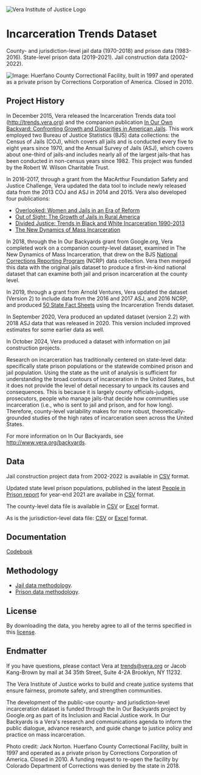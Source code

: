 ![Vera Institute of Justice Logo](https://github.com/vera-institute/incarceration_trends/blob/main/img/vera-logo.png?raw=true)

# Incarceration Trends Dataset
County- and jurisdiction-level jail data (1970-2018) and prison data (1983-2016). State-level prison data (2019-2021). Jail construction data (2002-2022).

![Image: Huerfano County Correctional Facility, built in 1997 and operated as a private prison by Corrections Corporation of America. Closed in 2010.](https://github.com/vera-institute/incarceration_trends/blob/main/img/iob-cfp-banner.jpg?raw=true)

## Project History
In December 2015, Vera released the Incarceration Trends data tool (http://trends.vera.org) and the companion publication [In Our Own Backyard: Confronting Growth and Disparities in American Jails](https://www.vera.org/publications/in-our-own-backyard-confronting-growth-and-disparities-in-american-jails). This work employed two Bureau of Justice Statistics (BJS) data collections: the Census of Jails (COJ), which covers all jails and is conducted every five to eight years since 1970, and the Annual Survey of Jails (ASJ), which covers about one-third of jails-and includes nearly all of the largest jails-that has been conducted in non-census years since 1982. This project was funded by the Robert W. Wilson Charitable Trust.

In 2016-2017, through a grant from the MacArthur Foundation Safety and Justice Challenge, Vera updated the data tool to include newly released data from the 2013 COJ and ASJ in 2014 and 2015. Vera also developed four publications:

* [Overlooked: Women and Jails in an Era of Reform](https://www.vera.org/publications/overlooked-women-and-jails-report)
* [Out of Sight: The Growth of Jails in Rural America](https://www.vera.org/publications/out-of-sight-growth-of-jails-rural-america)
* [Divided Justice: Trends in Black and White Incarceration 1990-2013](https://www.vera.org/publications/divided-justice-black-white-jail-incarceration)
* [The New Dynamics of Mass Incarceration](https://www.vera.org/publications/the-new-dynamics-of-mass-incarceration)

In 2018, through the In Our Backyards grant from Google.org, Vera
completed work on a companion county-level dataset, examined in The New Dynamics of Mass Incarceration, that drew on the BJS [National Corrections Reporting Program](http://ncrp.info/) (NCRP) data collection. Vera then merged this data with the original jails dataset to produce a first-in-kind national dataset that can examine both jail and prison incarceration at the county level.

In 2019, through a grant from Arnold Ventures, Vera updated the dataset (Version 2) to include data from the 2016 and 2017 ASJ, and 2016 NCRP, and produced [50 State Fact Sheets](https://www.vera.org/publications/state-incarceration-trends) using the Incarceration Trends dataset.

In September 2020, Vera produced an updated dataset (version 2.2) with 2018 ASJ data that was released in 2020. This version included improved estimates for some earlier data as well. 

In October 2024, Vera produced a dataset with information on jail construction projects.  

Research on incarceration has traditionally centered on state-level data: specifically state prison populations or the statewide combined prison and jail population. Using the state as the unit of analysis is sufficient for understanding the broad contours of incarceration in the United States, but it does not provide the level of detail necessary to unpack its causes and consequences. This is because it is largely county officials-judges, prosecutors, people who manage jails-that decide how communities use incarceration (i.e., who is sent to jail and prison, and for how long). Therefore, county-level variability makes for more robust, theoretically-grounded studies of the high rates of incarceration seen across the United States.

For more information on In Our Backyards, see http://www.vera.org/backyards.

## Data
Jail construction project data from 2002-2022 is available in [CSV](https://github.com/vera-institute/incarceration_trends/blob/main/incarceration_trends_jail_construction.csv) format. 

Updated state level prison populations, published in the latest [People in Prison report](https://www.vera.org/publications/people-in-prison-in-winter-2021-22) for year-end 2021 are availabe in [CSV](https://github.com/vera-institute/incarceration_trends/blob/main/year-end-prison-2021.csv) format.  

The county-level data file is available in  [CSV](https://github.com/vera-institute/incarceration_trends/blob/main/incarceration_trends.csv?raw=true) or [Excel](https://github.com/vera-institute/incarceration_trends/blob/main/incarceration_trends.xlsx?raw=true) format.

As is the jurisdiction-level data file:  [CSV](https://github.com/vera-institute/incarceration_trends/blob/main/incarceration_trends_jail_jurisdiction.csv?raw=true) or [Excel](https://github.com/vera-institute/incarceration_trends/blob/main/incarceration_trends_jail_jurisdiction.xlsx?raw=true) format.

## Documentation
 [Codebook](https://github.com/vera-institute/incarceration_trends/blob/main/incarceration_trends-Codebook.pdf?raw=true)

## Methodology

- [Jail data methodology](https://github.com/vera-institute/incarceration_trends/blob/main/Methodology-for-Incarceration-Trends-Project.pdf?raw=true).
- [Prison data methodology](https://github.com/vera-institute/incarceration_trends/blob/main/Workingpaper_Reconstructing-How-Counties-Contribute-to-State-Prisons.pdf?raw=true).

## License

By downloading the data, you hereby agree to all of the terms specified in this [license](https://github.com/vera-institute/incarceration_trends/blob/main/License.md).

## Endmatter

If you have questions, please contact Vera at <trends@vera.org> or Jacob Kang-Brown by mail at 34 35th Street, Suite 4-2A Brooklyn, NY 11232.

The Vera Institute of Justice works to build and create justice systems that ensure fairness, promote safety, and strengthen communities.

The development of the public-use county- and jurisdiction-level incarceration dataset is funded through the In Our Backyards project by Google.org as part of its Inclusion and Racial Justice work. In Our Backyards is a Vera's research and communications agenda to inform the public dialogue, advance research, and guide change to justice policy and practice on mass incarceration.

Photo credit: Jack Norton. Huerfano County Correctional Facility, built in 1997 and operated as a private prison by Corrections Corporation of America. Closed in 2010. A funding request to re-open the facility by Colorado Department of Corrections was denied by the state in 2018.
